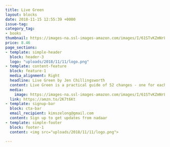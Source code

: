 ```yaml
---
title: Live Green
layout: blocks
date: 2018-11-15 12:55:39 +0000
issue-tag:
category_tag:
- books
thumbnail: https://images-na.ssl-images-amazon.com/images/I/61STvKZmNrL.jpg
price: 8.46
page_sections:
- template: simple-header
  block: header-3
  logo: "uploads/2018/11/11/logo.png"
- template: content-feature
  block: feature-1
  media_alignment: Right
  headline: Live Green by Jen Chillingsworth
  content: Live Green is a practical guide of 52 changes - one for each week of the year - you can make to your home and lifestyle to reduce your impact on the environment.
  media:
    image: https://images-na.ssl-images-amazon.com/images/I/61STvKZmNrL.jpg
  link: https://amzn.to/2K7t6Kt
- template: signup-bar
  block: cta-bar
  email_recipient: kimszelong@gmail.com
  content: Sign up to get updates from nadaar
- template: simple-footer
  block: footer-1
  content: <img src="uploads/2018/11/11/logo.png">

---
```

